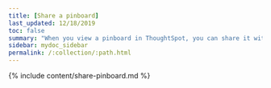 ```yaml
---
title: [Share a pinboard]
last_updated: 12/18/2019
toc: false
summary: "When you view a pinboard in ThoughtSpot, you can share it with others. "
sidebar: mydoc_sidebar
permalink: /:collection/:path.html
---
```


{% include content/share-pinboard.md %}
